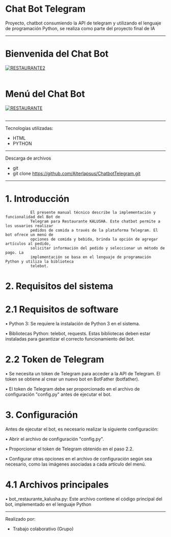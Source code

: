 # Chat Bot Telegram
Proyecto, chatbot consumiendo la API de telegram y utilizando el lenguaje de programación Python, se realiza como parte del proyecto final de IA

---                  
   
# Bienvenida del Chat Bot  

<a href="https://postimg.cc/yW7RW0VY" target="_blank"><img src="https://i.postimg.cc/dQyjH9pd/RESTAURANTE2.jpg" alt="RESTAURANTE2"/></a><br/><br/>

# Menú del Chat Bot

<a href="https://postimg.cc/n9V95fdQ" target="_blank"><img src="https://i.postimg.cc/SRCLnyCV/RESTAURANTE.jpg" alt="RESTAURANTE"/></a><br/><br/>


--- 
              
   
Tecnologías utilizadas:   

- HTML 
- PYTHON

--- 

Descarga de archivos 

- git 
- git clone https://github.com/Alterlapsus/ChatbotTelegram.git
 

---

# 1. Introducción
               El presente manual técnico describe la implementación y funcionalidad del Bot de 
               Telegram para Restaurante KALUSHA. Este chatbot permite a los usuarios realizar 
               pedidos de comida a través de la plataforma Telegram. El bot ofrece un menú de 
               opciones de comida y bebida, brinda la opción de agregar artículos al pedido, 
               solicitar información del pedido y seleccionar un método de pago. La 
               implementación se basa en el lenguaje de programación Python y utiliza la biblioteca 
               telebot.
               
# 2. Requisitos del sistema
   # 2.1 Requisitos de software
• Python 3: Se requiere la instalación de Python 3 en el sistema.

• Bibliotecas Python: telebot, requests. Estas bibliotecas deben estar 
instaladas para garantizar el correcto funcionamiento del bot.

   # 2.2 Token de Telegram
• Se necesita un token de Telegram para acceder a la API de Telegram. 
El token se obtiene al crear un nuevo bot en BotFather (botfather).

• El token de Telegram debe ser proporcionado en el archivo de 
configuración "config.py" antes de ejecutar el bot.

   # 3. Configuración
 Antes de ejecutar el bot, es necesario realizar la siguiente configuración:
 
• Abrir el archivo de configuración "config.py".

• Proporcionar el token de Telegram obtenido en el paso 2.2.

• Configurar otras opciones en el archivo de configuración según sea 
necesario, como las imágenes asociadas a cada artículo del menú.


   # 4.1 Archivos principales
• bot_restaurante_kalusha.py: Este archivo contiene el código principal del 
bot, implementado en el lenguaje Python

---
  
Realizado por: 

-   Trabajo colaborativo (Grupo)

